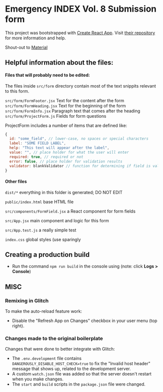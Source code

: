 # Emergency INDEX Vol. 8 Submission form

This project was bootstrapped with [Create React App](https://github.com/facebookincubator/create-react-app). Visit [their repository](https://github.com/facebookincubator/create-react-app) for more information and help.

Shout-out to [Material](https://material-ui.com/)

## Helpful information about the files:

#### Files that will probably need to be edited: 

The files inside `src/form` directory contain most of the text snippits relevant to this form.

`src/form/FormFooter.jsx` Text for the content after the form
`src/form/FormHeading.jsx` Text for the beginning of the form
`src/form/FormInfo.jsx` Paragraph text that comes after the heading
`src/form/ProjectForm.js` Fields for form questions

ProjectForm includes a number of items that are defined like:

```js
{
  id: "some_field", // lower-case, no spaces or special characters
  label: "SOME FIELD LABEL",
  help: "This text will appear after the label",
  value: "", // place holder for what the user will enter
  required: true, // required or not
  error: false, // place holder for validation results
  validator: blankValidator // function for determining if field is valid
}
```

#### Other files

`dist/*` everything in this folder is generated; DO NOT EDIT

`public/index.html` base HTML file 

`src/components/FormField.jsx` a React component for form fields

`src/App.jsx` main component and logic for this form

`src/App.test.js` a really simple test

`index.css` global styles (use sparingly

## Creating a production build

* Run the command `npm run build` in the console using (note: click **Logs > Console**)


## MISC

### Remixing in Glitch

To make the auto-reload feature work:

* Disable the "Refresh App on Changes" checkbox in your user menu (top right).

### Changes made to the original boilerplate

Changes that were done to better integrate with Glitch:

* The `.env.development` file contains `DANGEROUSLY_DISABLE_HOST_CHECK=true` to fix the "Invalid host header" message that shows up, related to the development server.
* A custom `watch.json` file was added so that the server doesn't restart when you make changes.
* The `start` and `build` scripts in the `package.json` file were changed.